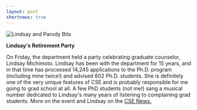 ```yaml
---
layout: post
shortnews: true
---
```


<img src="{{ site.base }}/img/lindsay-party.jpg" alt="Lindsay and Parody Bits"
       class="pull-right">
       
**Lindsay's Retirement Party**

On Friday, the department held a party celebrating graduate counselor,
Lindsay Michimoto. Lindsay has been with the department for 15 years,
and in that time has processed 14,245 applications to the
Ph.D. program (including mine twice!) and advised 602
Ph.D. students. She is definitely one of the very unique features of
CSE and is probably responsible for me going to grad school at all. A
few PhD students (not me!)  sang a musical number dedicated to
Lindsay's many years of listening to complaining grad students. More
on the event and Lindsay on the [CSE
News.](https://news.cs.washington.edu/2015/01/10/cses-2015/)